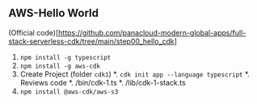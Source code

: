 ## AWS-Hello World
(Official code)[https://github.com/panacloud-modern-global-apps/full-stack-serverless-cdk/tree/main/step00_hello_cdk]

1. `npm install -g typescript`
2. `npm install -g aws-cdk`
3. Create Project (folder `cdk1`)
    *. `cdk init app --language typescript`
    *. Reviews code
        *. /bin/cdk-1.ts
        *. /lib/cdk-1-stack.ts
4. `npm install @aws-cdk/aws-s3`        